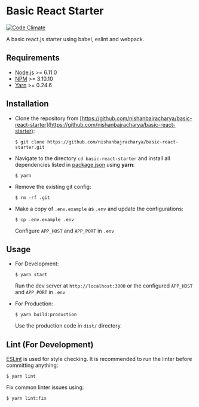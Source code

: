 # Basic React Starter

[![Code Climate](https://codeclimate.com/github/nishanbajracharya/basic-react-starter/badges/gpa.svg)](https://codeclimate.com/github/nishanbajracharya/basic-react-starter)

A basic react.js starter using babel, eslint and webpack.

## Requirements

* [Node.js](https://nodejs.org/en/) >= 6.11.0
* [NPM](https://www.npmjs.com/) >= 3.10.10
* [Yarn](https://yarnpkg.com/) >= 0.24.6

## Installation

* Clone the repository from [https://github.com/nishanbajracharya/basic-react-starter](https://github.com/nishanbajracharya/basic-react-starter):

      $ git clone https://github.com/nishanbajracharya/basic-react-starter.git

* Navigate to the directory `cd basic-react-starter` and install all dependencies listed in [package.json](package.json) using **yarn**:

      $ yarn

* Remove the existing git config:

      $ rm -rf .git

* Make a copy of `.env.example` as `.env` and update the configurations:

      $ cp .env.example .env

    Configure `APP_HOST` and `APP_PORT` in `.env`

## Usage

* For Development:

      $ yarn start

    Run the dev server at `http://localhost:3000` or the configured `APP_HOST` and `APP_PORT` in `.env`

* For Production:

      $ yarn build:production

    Use the production code in `dist/` directory.

## Lint (For Development)

[ESLint](https://eslint.org/) is used for style checking. It is recommended to run the linter before committing anything:

    $ yarn lint

Fix common linter issues using:

    $ yarn lint:fix

